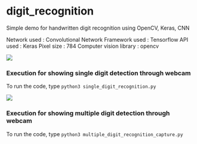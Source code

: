 # digit_recognition
Simple demo for handwritten digit recognition using OpenCV, Keras, CNN

Network used : Convolutional Network
Framework used : Tensorflow
API used : Keras
Pixel size : 784
Computer vision library : opencv


<img src="https://github.com/nidz125/digit_recognition/blob/master/single_digit_recognition.gif">

### Execution for showing single digit detection through webcam
To run the code, type `python3 single_digit_recognition.py`

<img src="https://github.com/nidz125/digit_recognition/blob/master/single_digit_recognition.gif">

### Execution for showing multiple digit detection through webcam
To run the code, type `python3 multiple_digit_recognition_capture.py`
